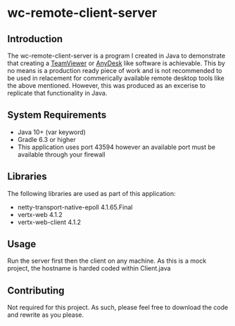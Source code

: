 # wc-remote-client-server

## Introduction
The wc-remote-client-server is a program I created in Java to demonstrate that creating a [TeamViewer](https://www.teamviewer.com/) or [AnyDesk](https://anydesk.com/) like software is achievable. This by no means is a production ready piece of work and is not recommended to be used in relacement for commerically available remote desktop tools like the above mentioned. However, this was produced as an excerise to replicate that functionality in Java.

## System Requirements
* Java 10+ (var keyword)
* Gradle 6.3 or higher
* This application uses port 43594 however an available port must be available through your firewall

## Libraries
The following libraries are used as part of this application:

* netty-transport-native-epoll 4.1.65.Final
* vertx-web 4.1.2
* vertx-web-client 4.1.2

## Usage
Run the server first then the client on any machine. As this is a mock project, the hostname is harded coded within Client.java

## Contributing
Not required for this project. As such, please feel free to download the code and rewrite as you please. 

